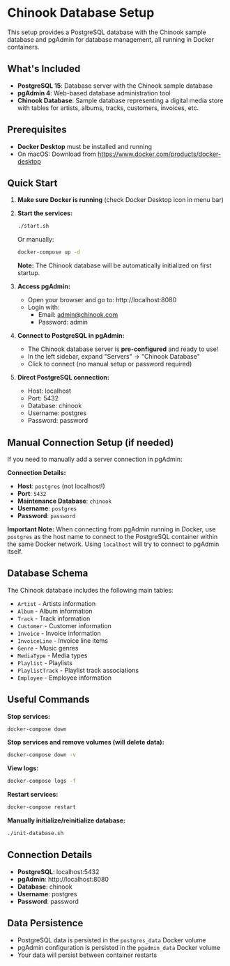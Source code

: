 # Chinook Database Setup

This setup provides a PostgreSQL database with the Chinook sample database and pgAdmin for database management, all running in Docker containers.

## What's Included

- **PostgreSQL 15**: Database server with the Chinook sample database
- **pgAdmin 4**: Web-based database administration tool
- **Chinook Database**: Sample database representing a digital media store with tables for artists, albums, tracks, customers, invoices, etc.

## Prerequisites

- **Docker Desktop** must be installed and running
- On macOS: Download from https://www.docker.com/products/docker-desktop

## Quick Start

1. **Make sure Docker is running** (check Docker Desktop icon in menu bar)

2. **Start the services:**
   ```bash
   ./start.sh
   ```

   Or manually:
   ```bash
   docker-compose up -d
   ```

   **Note:** The Chinook database will be automatically initialized on first startup.

3. **Access pgAdmin:**
   - Open your browser and go to: http://localhost:8080
   - Login with:
     - Email: admin@chinook.com
     - Password: admin

4. **Connect to PostgreSQL in pgAdmin:**
   - The Chinook database server is **pre-configured** and ready to use!
   - In the left sidebar, expand "Servers" → "Chinook Database"
   - Click to connect (no manual setup or password required)

5. **Direct PostgreSQL connection:**
   - Host: localhost
   - Port: 5432
   - Database: chinook
   - Username: postgres
   - Password: password

## Manual Connection Setup (if needed)

If you need to manually add a server connection in pgAdmin:

**Connection Details:**
- **Host**: `postgres` (not localhost!)
- **Port**: `5432`
- **Maintenance Database**: `chinook`
- **Username**: `postgres`
- **Password**: `password`

**Important Note:** When connecting from pgAdmin running in Docker, use `postgres` as the host name to connect to the PostgreSQL container within the same Docker network. Using `localhost` will try to connect to pgAdmin itself.

## Database Schema

The Chinook database includes the following main tables:
- `Artist` - Artists information
- `Album` - Album information
- `Track` - Track information
- `Customer` - Customer information
- `Invoice` - Invoice information
- `InvoiceLine` - Invoice line items
- `Genre` - Music genres
- `MediaType` - Media types
- `Playlist` - Playlists
- `PlaylistTrack` - Playlist track associations
- `Employee` - Employee information

## Useful Commands

**Stop services:**
```bash
docker-compose down
```

**Stop services and remove volumes (will delete data):**
```bash
docker-compose down -v
```

**View logs:**
```bash
docker-compose logs -f
```

**Restart services:**
```bash
docker-compose restart
```

**Manually initialize/reinitialize database:**
```bash
./init-database.sh
```

## Connection Details

- **PostgreSQL**: localhost:5432
- **pgAdmin**: http://localhost:8080
- **Database**: chinook
- **Username**: postgres
- **Password**: password

## Data Persistence

- PostgreSQL data is persisted in the `postgres_data` Docker volume
- pgAdmin configuration is persisted in the `pgadmin_data` Docker volume
- Your data will persist between container restarts
